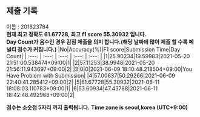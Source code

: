 


  
## 제출 기록  
이름 : 201823784  
**현재 최고 정확도 61.67728, 최고 f1 score 55.30932 입니다.**  
**Day Count가 음수인 경우 감점 제출을 의미 합니다.(해당 날짜에 많이 제출 할 수록 페널티 점수가 커집니다.)**
|No|Accuracy(%)|F1 score|Submission Time|Day Count|
| :---: | :---: | :---: | :---: | :---: |
|1|25.90234|19.59983|2021-05-20 21:51:00.538474+09:00|1|
|2|57.11253|38.9948|2021-05-20 21:56:11.943697+09:00|2|
|3|0|0|2021-06-09 18:10:48.218504+09:00|You Have Problem with Submission|
|4|57.00637|50.29266|2021-06-09 22:40:41.285412+09:00|2|
|5|61.67728|55.30932|2021-06-11 18:08:03.110783+09:00|1|
|6|53.60934|47.43788|2021-06-11 18:42:48.492968+09:00|2|


**점수는 소숫점 5자리 까지 출력됩니다.**
**Time zone is seoul,korea (UTC+9:00)**
